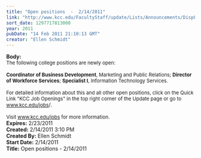 ```yaml
---
title: "Open positions  -  2/14/2011"
link: "http://www.kcc.edu/FacultyStaff/update/Lists/Announcements/DispForm.aspx?ID=114"
sort_date: 1297717813000
year: 2011
pubDate: "14 Feb 2011 21:10:13 GMT"
creator: "Ellen Schmidt"
---
```


<div><b>Body:</b> <div class=ExternalClass21D97A2301C3446F8646197CD5759CA0><div><font size=2>The following college positions are newly open: </font></div><font size=2>
<div><br><strong>Coordinator of Business Development</strong>, Marketing and Public Relations; <strong>Director of Workforce Services</strong>; <strong>Specialist I</strong>, Information Technology Services.</div>
<div><br>For detailed information about this and all other open positions, click on the Quick Link &quot;KCC Job Openings&quot; in the top right corner of the Update page or go to </font><a href="/jobs"><font size=2><a href="/jobs/">www.kcc.edu/jobs</font></a>/</a><font size=2>.</font></div>
<div><font size=2><br>Visit </font><a href="/jobs"><font size=2>www.kcc.edu/jobs</font></a><font size=2> for more information.<br></div></font></div></div>
<div><b>Expires:</b> 2/23/2011</div>
<div><b>Created:</b> 2/14/2011 3:10 PM</div>
<div><b>Created By:</b> Ellen Schmidt</div>
<div><b>Start Date:</b> 2/14/2011</div>
<div><b>Title:</b> Open positions  -  2/14/2011</div>
